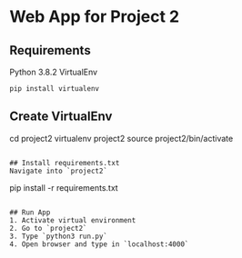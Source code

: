 # Web App for Project 2

## Requirements
Python 3.8.2
VirtualEnv
```
pip install virtualenv
```

## Create VirtualEnv
cd project2
virtualenv project2
source project2/bin/activate
```

## Install requirements.txt
Navigate into `project2`
```
pip install -r requirements.txt
```

## Run App
1. Activate virtual environment
2. Go to `project2`
3. Type `python3 run.py`
4. Open browser and type in `localhost:4000`
